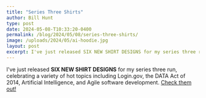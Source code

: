 ```yaml
---
title: "Series Three Shirts"
author: Bill Hunt
type: post
date: 2024-05-08-T10:33:20-0400
permalink: /blog/2024/05/08/series-three-shirts/
image: /uploads/2024/05/ai-hoodie.jpg
layout: post
excerpt: I've just released SIX NEW SHIRT DESIGNS for my series three run, celebrating a variety of hot topics including Login.gov, the DATA Act of 2014, Artificial Intelligence, and Agile software development.
---
```


I've just released **SIX NEW SHIRT DESIGNS** for my series three run, celebrating a variety of hot topics including Login.gov, the DATA Act of 2014, Artificial Intelligence, and Agile software development.  [Check them out!](/shop/)
